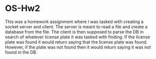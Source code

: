 # OS-Hw2
This was a homework assignment where I was tasked with creating a socket server and client. The server is meant to read a file and create a database from the file.
The client is then supposed to parse the DB in search of whatever license plate it was tasked with finding. If the license plate was found it would return saying
that the license plate was found. However, if the plate was not found then it would return saying it was not found in the DB.
